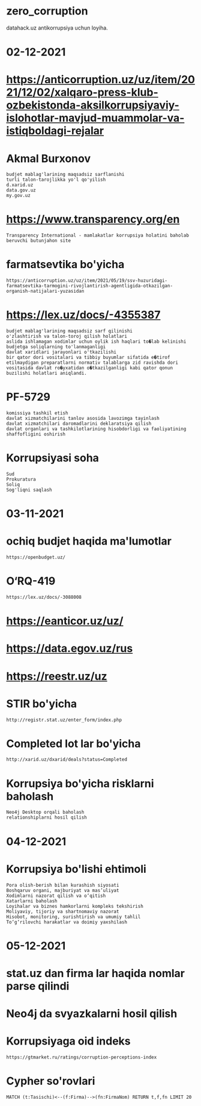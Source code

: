 # zero_corruption
datahack.uz antikorrupsiya uchun loyiha.

02-12-2021
==========

# https://anticorruption.uz/uz/item/2021/12/02/xalqaro-press-klub-ozbekistonda-aksilkorrupsiyaviy-islohotlar-mavjud-muammolar-va-istiqboldagi-rejalar

# Akmal Burxonov
    budjet mablag'larining maqsadsiz sarflanishi
    turli talon-tarojlikka yo'l qo'yilish
    d.xarid.uz
    data.gov.uz
    my.gov.uz

# https://www.transparency.org/en
    Transparency International - mamlakatlar korrupsiya holatini baholab beruvchi butunjahon site


# farmatsevtika bo'yicha
    https://anticorruption.uz/uz/item/2021/05/19/ssv-huzuridagi-farmatsevtika-tarmogini-rivojlantirish-agentligida-otkazilgan-organish-natijalari-yuzasidan


# https://lex.uz/docs/-4355387
    budjet mablag'larining maqsadsiz sarf qilinishi
    o'zlashtirish va talon-toroj qilish holatlari
    aslida ishlamagan xodimlar uchun oylik ish haqlari to�lab kelinishi
    budjetga soliqlarning to'lanmaganligi
    davlat xaridlari jarayonlari o'tkazilishi
    bir qator dori vositalari va tibbiy buyumlar sifatida e�tirof etilmaydigan preparatlarni normativ talablarga zid ravishda dori vositasida davlat ro�yxatidan o�tkazilganligi kabi qator qonun buzilishi holatlari aniqlandi.


# PF-5729
    komissiya tashkil etish
    davlat xizmatchilarini tanlov asosida lavozimga tayinlash
    davlat xizmatchilari daromadlarini deklaratsiya qilish
    davlat organlari va tashkilotlarining hisobdorligi va faoliyatining shaffofligini oshirish

# Korrupsiyasi soha
    Sud 
    Prokuratura 
    Soliq 
    Sog'liqni saqlash


03-11-2021
==========

# ochiq budjet haqida ma'lumotlar
    https://openbudget.uz/


# O‘RQ-419 
    https://lex.uz/docs/-3088008

# https://eanticor.uz/uz/
# https://data.egov.uz/rus
# https://reestr.uz/uz

# STIR bo'yicha 
    http://registr.stat.uz/enter_form/index.php

# Completed lot lar bo'yicha
    http://xarid.uz/dxarid/deals?status=Completed


# Korrupsiya bo'yicha risklarni baholash
    Neo4j Desktop orqali baholash
    relationshiplarni hosil qilish

04-12-2021
==========

# Korrupsiya bo'lishi ehtimoli
    Pora olish-berish bilan kurashish siyosati
    Boshqaruv organi, majburiyat va mas’uliyat
    Xodimlarni nazorat qilish va o‘qitish
    Xatarlarni baholash
    Loyihalar va biznes hamkorlarni kompleks tekshirish
    Moliyaviy, tijoriy va shartnomaviy nazorat
    Hisobot, monitoring, surishtirish va umumiy tahlil
    To‘g‘rilovchi harakatlar va doimiy yaxshilash


05-12-2021
==========

# stat.uz dan firma lar haqida nomlar parse qilindi

# Neo4j da svyazkalarni hosil qilish

# Korrupsiyaga oid indeks
    https://gtmarket.ru/ratings/corruption-perceptions-index


# Cypher so'rovlari
    MATCH (t:Tasischi)<--(f:Firma)-->(fn:FirmaNom) RETURN t,f,fn LIMIT 20